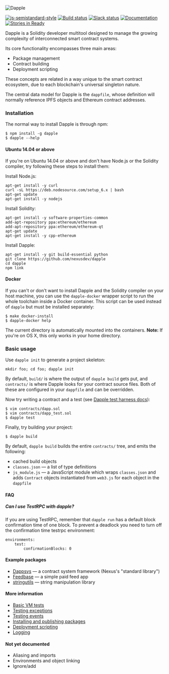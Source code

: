 ![Dapple](https://ipfs.pics/ipfs/QmdUKEX48hXDgG2Y4XkxKJMV8qojiLYGc2mtEncBcEnSLd)

[![js-semistandard-style](https://img.shields.io/badge/code%20style-semistandard-brightgreen.svg?style=flat-square)](https://github.com/Flet/semistandard)
[![Build status](https://travis-ci.org/nexusdev/dapple.svg?branch=master)](https://travis-ci.org/nexusdev/dapple)
[![Slack status](http://slack.makerdao.com/badge.svg)](https://slack.makerdao.com)
[![Documentation](https://img.shields.io/badge/docs-latest-brightgreen.svg?style=flat)](http://dapple.readthedocs.org/en/latest/?badge=latest)
[![Stories in Ready](https://badge.waffle.io/nexusdev/dapple.png?label=ready&title=Ready)](https://waffle.io/nexusdev/dapple)

Dapple is a Solidity developer multitool designed to manage the
growing complexity of interconnected smart contract systems.

Its core functionality encompasses three main areas:

* Package management
* Contract building
* Deployment scripting

These concepts are related in a way unique to the smart contract
ecosystem, due to each blockchain's universal singleton nature.

The central data model for Dapple is the `dappfile`, whose definition
will normally reference IPFS objects and Ethereum contract addresses.

### Installation

The normal way to install Dapple is through npm:

    $ npm install -g dapple
    $ dapple --help

#### Ubuntu 14.04 or above

If you're on Ubuntu 14.04 or above and don't have Node.js or the
Solidity compiler, try following these steps to install them:

Install Node.js:

    apt-get install -y curl
    curl -sL https://deb.nodesource.com/setup_6.x | bash
    apt-get update
    apt-get install -y nodejs

Install Solidity:

    apt-get install -y software-properties-common
    add-apt-repository ppa:ethereum/ethereum
    add-apt-repository ppa:ethereum/ethereum-qt
    apt-get update
    apt-get install -y cpp-ethereum

Install Dapple:

    apt-get install -y git build-essential python
    git clone https://github.com/nexusdev/dapple
    cd dapple
    npm link

#### Docker

If you can't or don't want to install Dapple and the Solidity compiler
on your host machine, you can use the `dapple-docker` wrapper script
to run the whole toolchain inside a Docker container.  This script can
be used instead of `dapple` but must be installed separately:

    $ make docker-install
    $ dapple-docker help

The current directory is automatically mounted into the containers.
**Note:** If you're on OS X, this only works in your home directory.

### Basic usage

Use `dapple init` to generate a project skeleton:

    mkdir foo; cd foo; dapple init

By default, `build/` is where the output of `dapple build` gets put,
and `contracts/` is where Dapple looks for your contract source files.
Both of these are configured in your `dappfile` and can be overridden.

Now try writing a contract and a test (see [Dapple test harness docs](https://github.com/nexusdev/dapple/blob/master/doc/test.md)):

    $ vim contracts/dapp.sol
    $ vim contracts/dapp_test.sol
    $ dapple test

Finally, try building your project:

    $ dapple build

By default, `dapple build` builds the entire `contracts/` tree, and
emits the following:

* cached build objects
* `classes.json` — a list of type definitions
* `js_module.js` — a JavaScript module which wraps `classes.json` and
adds `Contract` objects instantiated from `web3.js` for each object in
the `dappfile`

#### FAQ
##### Can I use TestRPC with dapple?
If you are using TestRPC, remember that `dapple run` has a default block
confirmation time of one block. To prevent a deadlock you need to turn off the
confirmation time testrpc environment:
```
environments:
    test:
        confirmationBlocks: 0
```

#### Example packages

* [Dappsys](https://github.com/nexusdev/dappsys) — a contract system framework (Nexus's "standard library")
* [Feedbase](https://github.com/nexusdev/feedbase) — a simple paid feed app
* [stringutils](https://github.com/Arachnid/solidity-stringutils) — string manipulation library

#### More information

* [Basic VM tests](https://github.com/nexusdev/dapple/blob/master/doc/test.md)
* [Testing exceptions](https://github.com/nexusdev/dapple/blob/master/doc/test_errors.md)
* [Testing events](https://github.com/nexusdev/dapple/blob/master/doc/test_events.md)
* [Installing and publishing packages](https://github.com/nexusdev/dapple/blob/master/doc/install_publish.md)
* [Deployment scripting](https://github.com/nexusdev/dapple/blob/master/doc/deployscript.md)
* [Logging](https://github.com/nexusdev/dapple/blob/master/doc/logging.md)

#### Not yet documented

* Aliasing and imports
* Environments and object linking
* Ignore/add
